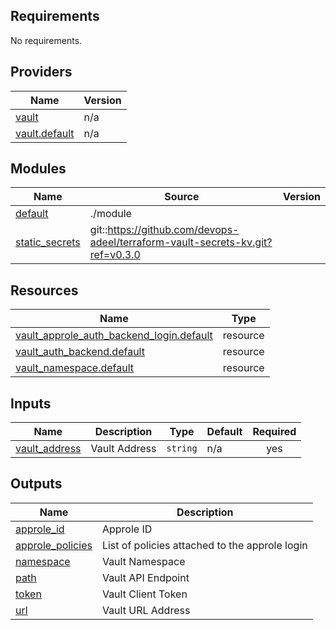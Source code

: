## Requirements

No requirements.

## Providers

| Name | Version |
|------|---------|
| <a name="provider_vault"></a> [vault](#provider\_vault) | n/a |
| <a name="provider_vault.default"></a> [vault.default](#provider\_vault.default) | n/a |

## Modules

| Name | Source | Version |
|------|--------|---------|
| <a name="module_default"></a> [default](#module\_default) | ./module |  |
| <a name="module_static_secrets"></a> [static\_secrets](#module\_static\_secrets) | git::https://github.com/devops-adeel/terraform-vault-secrets-kv.git?ref=v0.3.0 |  |

## Resources

| Name | Type |
|------|------|
| [vault_approle_auth_backend_login.default](https://registry.terraform.io/providers/hashicorp/vault/latest/docs/resources/approle_auth_backend_login) | resource |
| [vault_auth_backend.default](https://registry.terraform.io/providers/hashicorp/vault/latest/docs/resources/auth_backend) | resource |
| [vault_namespace.default](https://registry.terraform.io/providers/hashicorp/vault/latest/docs/resources/namespace) | resource |

## Inputs

| Name | Description | Type | Default | Required |
|------|-------------|------|---------|:--------:|
| <a name="input_vault_address"></a> [vault\_address](#input\_vault\_address) | Vault Address | `string` | n/a | yes |

## Outputs

| Name | Description |
|------|-------------|
| <a name="output_approle_id"></a> [approle\_id](#output\_approle\_id) | Approle ID |
| <a name="output_approle_policies"></a> [approle\_policies](#output\_approle\_policies) | List of policies attached to the approle login |
| <a name="output_namespace"></a> [namespace](#output\_namespace) | Vault Namespace |
| <a name="output_path"></a> [path](#output\_path) | Vault API Endpoint |
| <a name="output_token"></a> [token](#output\_token) | Vault Client Token |
| <a name="output_url"></a> [url](#output\_url) | Vault URL Address |
